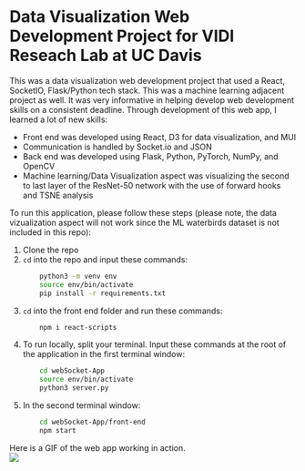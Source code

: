 # Data Visualization Web Development Project for VIDI Reseach Lab at UC Davis

This was a data visualization web development project that used a React, SocketIO, Flask/Python tech stack. This was a machine learning adjacent project as well. It was very informative in helping develop web development skills on a consistent deadline. Through development of this web app, I learned a lot of new skills:
-   Front end was developed using React, D3 for data visualization, and MUI
-	Communication is handled by Socket.io and JSON
-	Back end was developed using Flask, Python, PyTorch, NumPy, and OpenCV
-	Machine learning/Data Visualization aspect was visualizing the second to last layer of the ResNet-50 network with the use of forward hooks and TSNE analysis

To run this application, please follow these steps (please note, the data vizualization aspect will not work since the ML waterbirds dataset is not included in this repo):
1)  Clone the repo 
2)  `cd` into the repo and input these commands: 
    ```bash
        python3 -m venv env  
        source env/bin/activate  
        pip install -r requirements.txt
    ```
3) `cd` into the front end folder and run these commands: 
    ```bash
        npm i react-scripts
    ```
4) To run locally, split your terminal. Input these commands at the root of the application in the first terminal window: 
    ```bash  
        cd webSocket-App  
        source env/bin/activate  
        python3 server.py
    ```
5) In the second terminal window: 
    ```bash  
        cd webSocket-App/front-end  
        npm start
    ```

Here is a GIF of the web app working in action. \
![](/applicationDemo.gif)